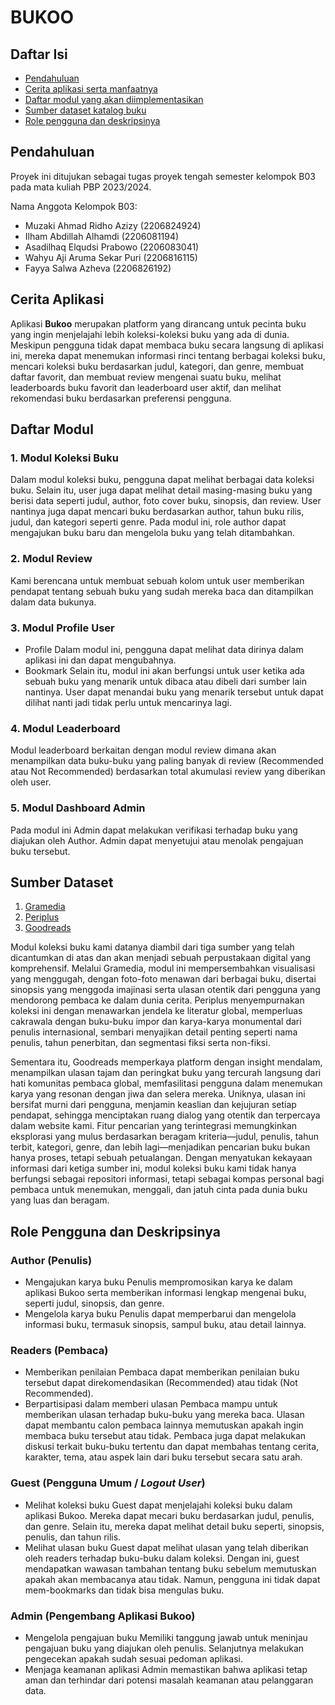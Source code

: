 # BUKOO

## Daftar Isi

- [Pendahuluan](#Pendahuluan)
- [Cerita aplikasi serta manfaatnya](#Cerita-Aplikasi)
- [Daftar modul yang akan diimplementasikan](#Daftar-Modul)
- [Sumber dataset katalog buku](#Sumber-Dataset)
- [Role pengguna dan deskripsinya](#Role-Pengguna-dan-Deskripsinya)

## Pendahuluan

Proyek ini ditujukan sebagai tugas proyek tengah semester kelompok B03 pada mata kuliah PBP 2023/2024.

Nama Anggota Kelompok B03:
- Muzaki Ahmad Ridho Azizy 		(2206824924)
- Ilham Abdillah Alhamdi 		(2206081194)
- Asadilhaq Elqudsi Prabowo 	(2206083041)
- Wahyu Aji Aruma Sekar Puri 	(2206816115)
- Fayya Salwa Azheva 			(2206826192)




## Cerita Aplikasi 

Aplikasi **Bukoo** merupakan platform yang dirancang untuk pecinta buku yang ingin menjelajahi lebih koleksi-koleksi buku yang ada di dunia. Meskipun pengguna tidak dapat membaca buku secara langsung di aplikasi ini, mereka dapat menemukan informasi rinci tentang berbagai koleksi buku, mencari koleksi buku berdasarkan judul, kategori, dan genre, membuat daftar favorit, dan membuat review mengenai suatu buku, melihat leaderboards buku favorit dan leaderboard user aktif, dan melihat rekomendasi buku berdasarkan preferensi pengguna.

## Daftar Modul
### 1. Modul Koleksi Buku
 Dalam modul koleksi buku, pengguna dapat melihat berbagai data koleksi buku. Selain itu, user juga dapat melihat detail masing-masing buku yang berisi data       seperti judul, author, foto cover buku, sinopsis, dan review. User nantinya juga dapat mencari buku berdasarkan author, tahun buku rilis, judul, dan kategori     seperti genre. Pada modul ini, role author dapat mengajukan buku baru dan mengelola buku yang telah ditambahkan.

### 2. Modul Review
Kami berencana untuk membuat sebuah kolom untuk user memberikan pendapat tentang sebuah buku yang sudah mereka baca dan ditampilkan dalam data bukunya.

### 3. Modul Profile User
  - Profile
      Dalam modul ini, pengguna dapat melihat data dirinya dalam aplikasi ini dan dapat mengubahnya. 
  - Bookmark
      Selain itu, modul ini akan berfungsi untuk user ketika ada sebuah buku yang menarik untuk dibaca atau dibeli dari sumber lain nantinya. User dapat                 menandai buku yang menarik tersebut untuk dapat dilihat nanti jadi tidak perlu untuk mencarinya lagi.

### 4. Modul Leaderboard
Modul leaderboard berkaitan dengan modul review dimana akan menampilkan data buku-buku yang paling banyak di review (Recommended atau Not Recommended)             berdasarkan total akumulasi review yang diberikan oleh user. 

### 5. Modul Dashboard Admin
Pada modul ini Admin dapat melakukan verifikasi terhadap buku yang diajukan oleh Author. Admin dapat menyetujui atau menolak pengajuan buku tersebut.


## Sumber Dataset

1. [Gramedia](https://www.gramedia.com/categories/buku) 
2. [Periplus](https://www.periplus.com/c/1/books)
3. [Goodreads](https://www.goodreads.com/) 

Modul koleksi buku kami datanya diambil dari tiga sumber yang telah dicantumkan di atas dan akan menjadi sebuah perpustakaan digital yang komprehensif. Melalui Gramedia, modul ini mempersembahkan visualisasi yang menggugah, dengan foto-foto menawan dari berbagai buku, disertai sinopsis yang menggoda imajinasi serta ulasan otentik dari pengguna yang mendorong pembaca ke dalam dunia cerita. Periplus menyempurnakan koleksi ini dengan menawarkan jendela ke literatur global, memperluas cakrawala dengan buku-buku impor dan karya-karya monumental dari penulis internasional, sembari menyajikan detail penting seperti nama penulis, tahun penerbitan, dan segmentasi fiksi serta non-fiksi. 

 Sementara itu, Goodreads memperkaya platform dengan insight mendalam, menampilkan ulasan tajam dan peringkat buku yang tercurah langsung dari hati komunitas pembaca global, memfasilitasi pengguna dalam menemukan karya yang resonan dengan jiwa dan selera mereka. Uniknya, ulasan ini bersifat murni dari pengguna, menjamin keaslian dan kejujuran setiap pendapat, sehingga menciptakan ruang dialog yang otentik dan terpercaya dalam website kami. Fitur pencarian yang terintegrasi memungkinkan eksplorasi yang mulus berdasarkan beragam kriteria—judul, penulis, tahun terbit, kategori, genre, dan lebih lagi—menjadikan pencarian buku bukan hanya proses, tetapi sebuah petualangan. Dengan menyatukan kekayaan informasi dari ketiga sumber ini, modul koleksi buku kami tidak hanya berfungsi sebagai repositori informasi, tetapi sebagai kompas personal bagi pembaca untuk menemukan, menggali, dan jatuh cinta pada dunia buku yang luas dan beragam.


  
## Role Pengguna dan Deskripsinya

### Author (Penulis)
 - Mengajukan karya buku
   Penulis mempromosikan karya ke dalam aplikasi Bukoo serta memberikan informasi lengkap mengenai buku, seperti judul, sinopsis, dan genre.
 - Mengelola karya buku
   Penulis dapat memperbarui dan mengelola informasi buku, termasuk sinopsis, sampul buku, atau detail lainnya.
### Readers (Pembaca)
  - Memberikan penilaian 
      Pembaca dapat memberikan penilaian buku tersebut dapat direkomendasikan (Recommended) atau tidak (Not Recommended). 
  - Berpartisipasi dalam memberi ulasan
      Pembaca mampu untuk memberikan ulasan terhadap buku-buku yang mereka baca. Ulasan dapat membantu calon pembaca lainnya memutuskan apakah ingin membaca             buku tersebut atau tidak. Pembaca juga dapat melakukan diskusi terkait buku-buku tertentu dan dapat membahas tentang cerita, karakter, tema, atau aspek           lain dari buku tersebut secara satu arah.
### Guest (Pengguna Umum / _Logout User_)
  - Melihat koleksi buku
      Guest dapat menjelajahi koleksi buku dalam aplikasi Bukoo. Mereka dapat mecari buku berdasarkan judul, penulis, dan genre. Selain itu, mereka dapat               melihat detail buku seperti, sinopsis, penulis, dan tahun rilis. 
  - Melihat ulasan buku
      Guest dapat melihat ulasan yang telah diberikan oleh readers terhadap buku-buku dalam koleksi. Dengan ini, guest mendapatkan wawasan tambahan tentang buku         sebelum memutuskan apakah akan membacanya atau tidak. Namun, pengguna ini tidak dapat mem-bookmarks dan tidak bisa mengulas buku.
### Admin (Pengembang Aplikasi Bukoo)
  - Mengelola pengajuan buku
    Memiliki tanggung jawab untuk meninjau pengajuan buku yang diajukan oleh penulis. Selanjutnya melakukan pengecekan apakah sudah sesuai pedoman aplikasi.
  - Menjaga keamanan aplikasi
      Admin memastikan bahwa aplikasi tetap aman dan terhindar dari potensi masalah keamanan atau pelanggaran data.




